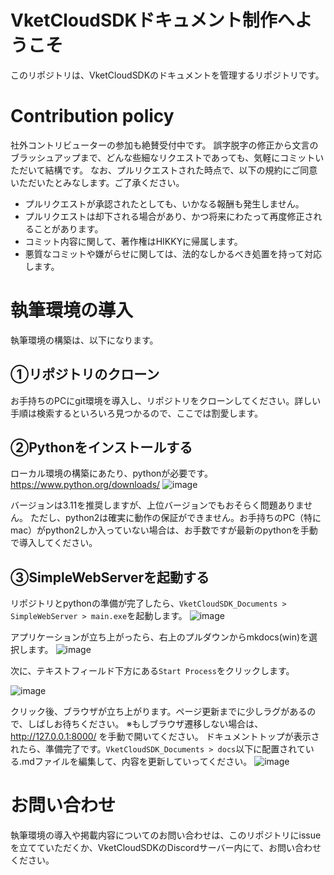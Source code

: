 # VketCloudSDKドキュメント制作へようこそ
このリポジトリは、VketCloudSDKのドキュメントを管理するリポジトリです。

# Contribution policy
社外コントリビューターの参加も絶賛受付中です。
誤字脱字の修正から文言のブラッシュアップまで、どんな些細なリクエストであっても、気軽にコミットいただいて結構です。
なお、プルリクエストされた時点で、以下の規約にご同意いただいたとみなします。ご了承ください。

- プルリクエストが承認されたとしても、いかなる報酬も発生しません。
- プルリクエストは却下される場合があり、かつ将来にわたって再度修正されることがあります。
- コミット内容に関して、著作権はHIKKYに帰属します。
- 悪質なコミットや嫌がらせに関しては、法的なしかるべき処置を持って対応します。

# 執筆環境の導入
執筆環境の構築は、以下になります。

## ①リポジトリのクローン
お手持ちのPCにgit環境を導入し、リポジトリをクローンしてください。詳しい手順は検索するといろいろ見つかるので、ここでは割愛します。

## ②Pythonをインストールする
ローカル環境の構築にあたり、pythonが必要です。https://www.python.org/downloads/
![image](https://github.com/VRHIKKY/VketCloudSDK_Documents/assets/50200315/d1ee286c-f0c6-4db6-a065-f3d350872ce4)

バージョンは3.11を推奨しますが、上位バージョンでもおそらく問題ありません。
ただし、python2は確実に動作の保証ができません。お手持ちのPC（特にmac）がpython2しか入っていない場合は、お手数ですが最新のpythonを手動で導入してください。

## ③SimpleWebServerを起動する
リポジトリとpythonの準備が完了したら、`VketCloudSDK_Documents > SimpleWebServer > main.exe`を起動します。
![image](https://github.com/VRHIKKY/VketCloudSDK_Documents/assets/50200315/c3f223c4-14c6-4d7a-9fc8-6a8aa5575dd8)

アプリケーションが立ち上がったら、右上のプルダウンからmkdocs(win)を選択します。
![image](https://github.com/VRHIKKY/VketCloudSDK_Documents/assets/50200315/20443dc7-0f59-4603-a441-94e9c4118e5d)

次に、テキストフィールド下方にある`Start Process`をクリックします。

![image](https://github.com/VRHIKKY/VketCloudSDK_Documents/assets/50200315/30a26ddd-8fc0-41cd-b586-aa43c52c0e53)

クリック後、ブラウザが立ち上がります。ページ更新までに少しラグがあるので、しばしお待ちください。
※もしブラウザ遷移しない場合は、 http://127.0.0.1:8000/ を手動で開いてください。
ドキュメントトップが表示されたら、準備完了です。`VketCloudSDK_Documents > docs`以下に配置されている.mdファイルを編集して、内容を更新していってください。
![image](https://github.com/VRHIKKY/VketCloudSDK_Documents/assets/50200315/7cdcc0be-6baa-45d5-b7c2-5d79c995ea8c)


# お問い合わせ
執筆環境の導入や掲載内容についてのお問い合わせは、このリポジトリにissueを立てていただくか、VketCloudSDKのDiscordサーバー内にて、お問い合わせください。
